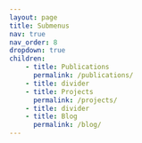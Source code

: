 ```yaml
---
layout: page
title: Submenus
nav: true
nav_order: 8
dropdown: true
children:
    - title: Publications
      permalink: /publications/
    - title: divider
    - title: Projects
      permalink: /projects/
    - title: divider
    - title: Blog
      permalink: /blog/
---
```

